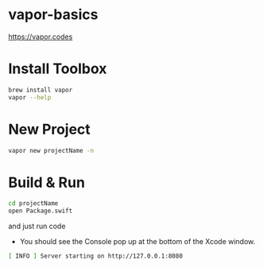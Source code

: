 # vapor-basics
https://vapor.codes


# Install Toolbox

```bash
brew install vapor  
vapor --help
```

# New Project 
```bash
vapor new projectName -n
```

# Build & Run
```bash
cd projectName 
open Package.swift  
```
and just run code 
- You should see the Console pop up at the bottom of the Xcode window.

```bash
[ INFO ] Server starting on http://127.0.0.1:8080
```
